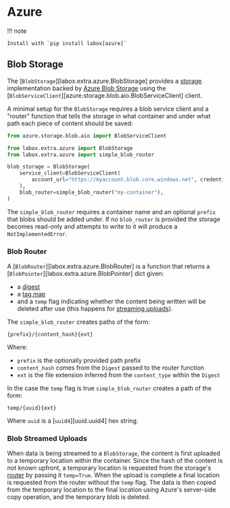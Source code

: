 # Azure

!!! note

    Install with `pip install labox[azure]`

## Blob Storage

The [`BlobStorage`][labox.extra.azure.BlobStorage] provides a
[storage](../concepts/storages.md) implementation backed by
[Azure Blob Storage](https://azure.microsoft.com/en-us/products/storage/blobs/) using
the [`BlobServiceClient`][azure.storage.blob.aio.BlobServiceClient] client.

A minimal setup for the `BlobStorage` requires a blob service client and a "router"
function that tells the storage in what container and under what path each piece of
content should be saved:

```python
from azure.storage.blob.aio import BlobServiceClient

from labox.extra.azure import BlobStorage
from labox.extra.azure import simple_blob_router

blob_storage = BlobStorage(
    service_client=BlobServiceClient(
        account_url="https://myaccount.blob.core.windows.net", credential="<your-credential>"
    ),
    blob_router=simple_blob_router("my-container"),
)
```

The `simple_blob_router` requires a container name and an optional `prefix` that blobs
should be added under. If no `blob_router` is provided the storage becomes read-only and
attempts to write to it will produce a `NotImplementedError`.

### Blob Router

A [`BlobRouter`][labox.extra.azure.BlobRouter] is a function that returns a
[`BlobPointer`][labox.extra.azure.BlobPointer] dict given:

- a [digest](../concepts/storages.md#content-digest)
- a [tag map](../concepts/storages.md#storage-tags)
- and a `temp` flag indicating whether the content being written will be deleted after
    use (this happens for [streaming uploads](#blob-streamed-uploads)).

The `simple_blob_router` creates paths of the form:

```
{prefix}/{content_hash}{ext}
```

Where:

- `prefix` is the optionally provided path prefix
- `content_hash` comes from the `Digest` passed to the router function
- `ext` is the file extension inferred from the `content_type` within the `Digest`

In the case the `temp` flag is true `simple_blob_router` creates a path of the form:

```
temp/{uuid}{ext}
```

Where `uuid` is a [`uuid4`][uuid.uuid4] hex string.

### Blob Streamed Uploads

When data is being streamed to a `BlobStorage`, the content is first uploaded to a
temporary location within the container. Since the hash of the content is not known
upfront, a temporary location is requested from the storage's [router](#blob-router) by
passing it `temp=True`. When the upload is complete a final location is requested from
the router without the `temp` flag. The data is then copied from the temporary location
to the final location using Azure's server-side copy operation, and the temporary blob
is deleted.
